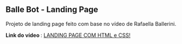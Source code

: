 <h2>Balle Bot - Landing Page</h2>

<p>Projeto de landing page feito com base no vídeo de Rafaella Ballerini.</p>

<p> <strong>Link do vídeo </strong>: <a href="https://www.youtube.com/watch?v=llF6vD-RljE"> LANDING PAGE COM HTML e CSS! </a> </p>